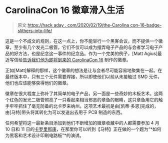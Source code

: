 # CarolinaCon 16 徽章滑入生活

> 原文:[https://hack aday . com/2020/02/19/the-Carolina con-16-badge-slithers-into-life/](https://hackaday.com/2020/02/19/the-carolinacon-16-badge-slithers-into-life/)

这是一个不成文的规则，在这一点上，你不能举行一个黑客会议，而不提供一个徽章，至少有几个发光二极管。它们不仅可以成为摆弄电子产品的与会者学习电子产品的好方法，也是纪念这一事件的纪念品。作为一个完美的例子，[Matt Agius]最近写信给[告诉我们他为即将到来的 CarolinaCon 16](https://hackaday.io/project/169988-carolina-con-16-hardware-badge) 制作的徽章。

正如[Matt]解释的那样，这个徽章的想法是让与会者尽可能容易地聚集在一起。在最终版本中，只有三个元件需要焊接，所以即使他们以前从未接触过 SMD 元件，他们也应该能够获得他们的徽章。

徽章在很大程度上弥补了其简单的电子产品，另一面是一些奇妙的木板艺术。这两个红色的发光二极管照亮了一只看起来相当邪恶的章鱼的眼睛，这只章鱼用它的触手牢牢抓住了毫无防备的北卡罗来纳州。这项艺术最初是由[凯蒂·多恩]完成的，由[马特]带头将其转化为可以发送出去用于 PCB 制造的东西。

任何希望将这一最新条目添加到他们不断增加的徽章收藏中的人都需要参加 4 月 10 日和 11 日的[卡罗里那康](https://carolinacon.org/)，在那里你可以听到【马特】正在做的一个题为“*如何为黑客和艺术设计印刷电路板”*的演讲。
